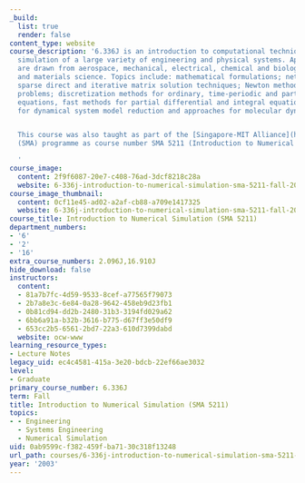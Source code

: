 ```yaml
---
_build:
  list: true
  render: false
content_type: website
course_description: '6.336J is an introduction to computational techniques for the
  simulation of a large variety of engineering and physical systems. Applications
  are drawn from aerospace, mechanical, electrical, chemical and biological engineering,
  and materials science. Topics include: mathematical formulations; network problems;
  sparse direct and iterative matrix solution techniques; Newton methods for nonlinear
  problems; discretization methods for ordinary, time-periodic and partial differential
  equations, fast methods for partial differential and integral equations, techniques
  for dynamical system model reduction and approaches for molecular dynamics.


  This course was also taught as part of the [Singapore-MIT Alliance](http://web.mit.edu/sma/)
  (SMA) programme as course number SMA 5211 (Introduction to Numerical Simulation).

  '
course_image:
  content: 2f9f6087-20e7-c408-76ad-3dcf8218c28a
  website: 6-336j-introduction-to-numerical-simulation-sma-5211-fall-2003
course_image_thumbnail:
  content: 0cf11e45-ad02-a2af-cb88-a709e1417325
  website: 6-336j-introduction-to-numerical-simulation-sma-5211-fall-2003
course_title: Introduction to Numerical Simulation (SMA 5211)
department_numbers:
- '6'
- '2'
- '16'
extra_course_numbers: 2.096J,16.910J
hide_download: false
instructors:
  content:
  - 81a7b7fc-4d59-9533-8cef-a77565f79073
  - 2b7a8e3c-6e84-0a28-9642-458eb9d23fb1
  - 0b81cd94-dd2b-2480-31b3-3194fd029a62
  - 6bb6a91a-b32b-3616-b775-d67ff3e50df9
  - 653cc2b5-6561-2bd7-22a3-610d7399dabd
  website: ocw-www
learning_resource_types:
- Lecture Notes
legacy_uid: ec4c4581-415a-3e20-bdcb-22ef66ae3032
level:
- Graduate
primary_course_number: 6.336J
term: Fall
title: Introduction to Numerical Simulation (SMA 5211)
topics:
- - Engineering
  - Systems Engineering
  - Numerical Simulation
uid: 0ab9599c-f382-459f-ba71-30c318f13248
url_path: courses/6-336j-introduction-to-numerical-simulation-sma-5211-fall-2003
year: '2003'
---
```

